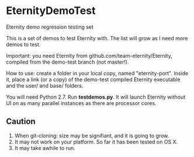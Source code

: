 # EternityDemoTest
Eternity demo regression testing set

This is a set of demos to test Eternity with. The list will grow as I need more demos to test.

Important: you need Eternity from github.com/team-eternity/Eternity, compiled from the demo-test branch (not master!).

How to use: create a folder in your local copy, named "eternity-port". Inside it, place a link (or a copy) of the demo-test compiled Eternity executable and the user/ and base/ folders. 

You will need Python 2.7. Run **testdemos.py**. It will launch Eternity without UI on as many parallel instances as there are processor cores.

## Caution
1. When git-cloning: size may be signifiant, and it is going to grow.
2. It may not work on your platform. So far it has been tested on OS X.
3. It may take awhile to run.
